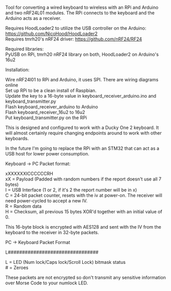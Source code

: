 Tool for converting a wired keyboard to wireless with an RPi and Arduino and two nRF24L01 modules. The RPi connects to the keyboard and the Arduino acts as a receiver.

Requires HoodLoader2 to utilize the USB controller on the Arduino: https://github.com/NicoHood/HoodLoader2  
Requires tmrh20's nRF24 driver: https://github.com/nRF24/RF24  

Required libraries:  
PyUSB on RPi, tmrh20 nRF24 library on both, HoodLoader2 on Arduino's 16u2  

Installation:  

Wire nRF24l01 to RPi and Arduino, it uses SPI. There are wiring diagrams online  
Set up RPi to be a clean install of Raspbian.  
Update the key to a 16-byte value in keyboard_receiver_arduino.ino and keyboard_transmitter.py  
Flash keyboard_receiver_arduino to Arduino  
Flash keyboard_receiver_16u2 to 16u2  
Put keyboard_transmitter.py on the RPi  
  
This is designed and configured to work with a Ducky One 2 keyboard. It will almost certainly require changing endpoints around to work with other keyboards.  
  
In the future I'm going to replace the RPi with an STM32 that can act as a USB host for lower power consumption.  
  
Keyboard -> PC Packet format:  

xXXXXXXICCCCCCRH  
xX = Payload (Padded with random numbers if the report doesn't use all 7 bytes)  
I = USB Interface (1 or 2, if it's 2 the report number will be in x)  
C = 24-bit packet counter, resets with the iv at power-on. The receiver will need power-cycled to accept a new IV.  
R = Random data  
H = Checksum, all previous 15 bytes XOR'd together with an initial value of 0.  

This 16-byte block is encrypted with AES128 and sent with the IV from the keyboard to the receiver in 32-byte packets.  



PC -> Keyboard Packet Format  

L################################  

L = LED (Num lock/Caps lock/Scroll Lock) bitmask status  
\# = Zeroes  

These packets are not encrypted so don't transmit any sensitive information over Morse Code to your numlock LED.  
